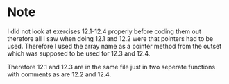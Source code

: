 #  Note

I did not look at exercises 12.1-12.4 properly before coding them out therefore all I saw when doing 12.1 and 12.2 were that pointers had to be used. Therefore I used the array name as a pointer method from the outset which was supposed to be used for 12.3 and 12.4.

Therefore 12.1 and 12.3 are in the same file just in two seperate functions with comments as are 12.2 and 12.4.
